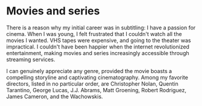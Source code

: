 # Movies and series

There is a reason why my initial career was in subtitling: I have a passion for cinema. When I was young, I felt frustrated that I couldn't watch all the movies I wanted. VHS tapes were expensive, and going to the theater was impractical. I couldn't have been happier when the internet revolutionized entertainment, making movies and series increasingly accessible through streaming services.

I can genuinely appreciate any genre, provided the movie boasts a compelling storyline and captivating cinematography. Among my favorite directors, listed in no particular order, are Christopher Nolan, Quentin Tarantino, George Lucas, J.J. Abrams, Matt Groening, Robert Rodriguez, James Cameron, and the Wachowskis.